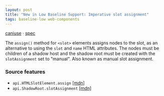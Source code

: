 ```yaml
---
layout: post
title: "New in Low Baseline Support: Imperative slot assignment"
tags: baseline-low web-components
---
```


[caniuse](https://caniuse.com/?search=slot-assign) · [spec](https://html.spec.whatwg.org/multipage/scripting.html#dom-slot-assign)

The `assign()` method for `<slot>` elements assigns nodes to the slot, as an alternative to using the `slot` and `name` HTML attributes. The nodes must be children of a shadow host and the shadow root must be created with the `slotAssignment` set to "manual". Also known as manual slot assignment.

### Source features

- ``api.HTMLSlotElement.assign`` [[mdn]](https://developer.mozilla.org/en-US/search?q=api.HTMLSlotElement.assign)
- ``api.ShadowRoot.slotAssignment`` [[mdn]](https://developer.mozilla.org/en-US/search?q=api.ShadowRoot.slotAssignment)
